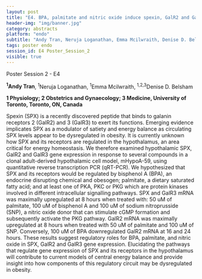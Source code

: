```yaml
---
layout: post
title: "E4. BPA, palmitate and nitric oxide induce spexin, GalR2 and GalR3 mRNA expression in hypothalamic neurons"
header-img: "img/banner.jpg"
category: abstracts
platform: "endo"
subtitle: "Andy Tran, Neruja Loganathan, Emma Mcilwraith, Denise D. Belsham"
tags: poster endo
session_id: E4 Poster_Session_2
visible: true
---
```

Poster Session 2 - E4

**<sup>1</sup>Andy Tran**, <sup>1</sup>Neruja Loganathan, <sup>1</sup>Emma Mcilwraith, <sup>1,2,3</sup>Denise D. Belsham

__1 Physiology; 2 Obstetrics and Gynaecology; 3 Medicine, University of Toronto, Toronto, ON, Canada__

Spexin (SPX) is a recently discovered peptide that binds to galanin receptors 2 (GalR2) and 3 (GalR3) to exert its functions. Emerging evidence implicates SPX as a modulator of satiety and energy balance as circulating SPX levels appear to be dysregulated in obesity. It is currently unknown how SPX and its receptors are regulated in the hypothalamus, an area critical for energy homeostasis. We therefore examined hypothalamic SPX, GalR2 and GalR3 gene expression in response to several compounds in a clonal adult-derived hypothalamic cell model, mHypoA-59, using quantitative reverse transcription PCR (qRT-PCR). We hypothesized that SPX and its receptors would be regulated by bisphenol A (BPA), an endocrine disrupting chemical and obesogen; palmitate, a dietary saturated fatty acid; and at least one of PKA, PKC or PKG which are protein kinases involved in different intracellular signalling pathways. SPX and GalR3 mRNA was maximally upregulated at 8 hours when treated with: 50 uM of palmitate, 100 uM of bisphenol A and 100 uM of sodium nitroprusside (SNP), a nitric oxide donor that can stimulate cGMP formation and subsequently activate the PKG pathway. GalR2 mRNA was maximally upregulated at 8 hours when treated with 50 uM of palmitate and 100 uM of SNP. Conversely, 100 uM of BPA downregulated GalR2 mRNA at 16 and 24 hours. These results suggest regulatory roles for BPA, palmitate, and nitric oxide in SPX, GalR2 and GalR3 gene expression. Elucidating the pathways that regulate gene expression of SPX and its receptors in the hypothalamus will contribute to current models of central energy balance and provide insight into how components of this regulatory circuit may be dysregulated in obesity. 
